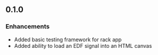 ## 0.1.0

### Enhancements
- Added basic testing framework for rack app
- Added ability to load an EDF signal into an HTML canvas

